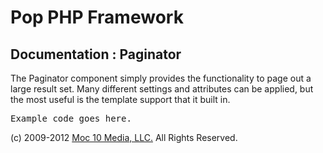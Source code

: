 Pop PHP Framework
=================

Documentation : Paginator
-------------------------

The Paginator component simply provides the functionality to page out a large result set. Many different settings and attributes can be applied, but the most useful is the template support that it built in.

<pre>
Example code goes here.
</pre>

(c) 2009-2012 [Moc 10 Media, LLC.](http://www.moc10media.com) All Rights Reserved.
